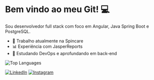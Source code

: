 # Bem vindo ao meu Git! :computer:

Sou desenvolvedor full stack com foco em Angular, Java Spring Boot e PostgreSQL.

- 💼 Trabalho atualmente na Spincare
- 📊 Experiência com JasperReports
- 🔧 Estudando DevOps e aprofundando em back-end

![Top Languages](https://github-readme-stats.vercel.app/api/top-langs/?username=Rafael-Alex-Hammes&layout=compact)

[![LinkedIn](https://img.shields.io/badge/-LinkedIn-181717?style=flat&logo=linkedin&logoColor=white)](https://www.linkedin.com/in/rafael-alex-hammes/)
[![Instagram](https://img.shields.io/badge/-Instagram-181717?style=flat&logo=instagram&logoColor=white)](https://www.instagram.com/___raffhammes/)


